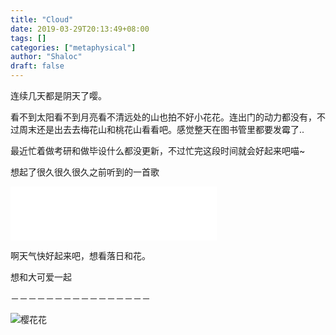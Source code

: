 ```yaml
---
title: "Cloud"
date: 2019-03-29T20:13:49+08:00
tags: []
categories: ["metaphysical"]
author: "Shaloc"
draft: false
---
```


连续几天都是阴天了嘤。

<!--more-->

看不到太阳看不到月亮看不清远处的山也拍不好小花花。连出门的动力都没有，不过周末还是出去去梅花山和桃花山看看吧。感觉整天在图书管里都要发霉了..

最近忙着做考研和做毕设什么都没更新，不过忙完这段时间就会好起来吧喵~

想起了很久很久很久之前听到的一首歌

<iframe frameborder="no" border="0" marginwidth="0" marginheight="0" width=330 height=86 src="//music.163.com/outchain/player?type=2&id=428642856&auto=1&height=66"></iframe>

啊天气快好起来吧，想看落日和花。

想和大可爱一起

－－－－－－－－－－－－－－－－

![樱花花](https://i.loli.net/2019/03/29/5c9e144240327.jpeg)